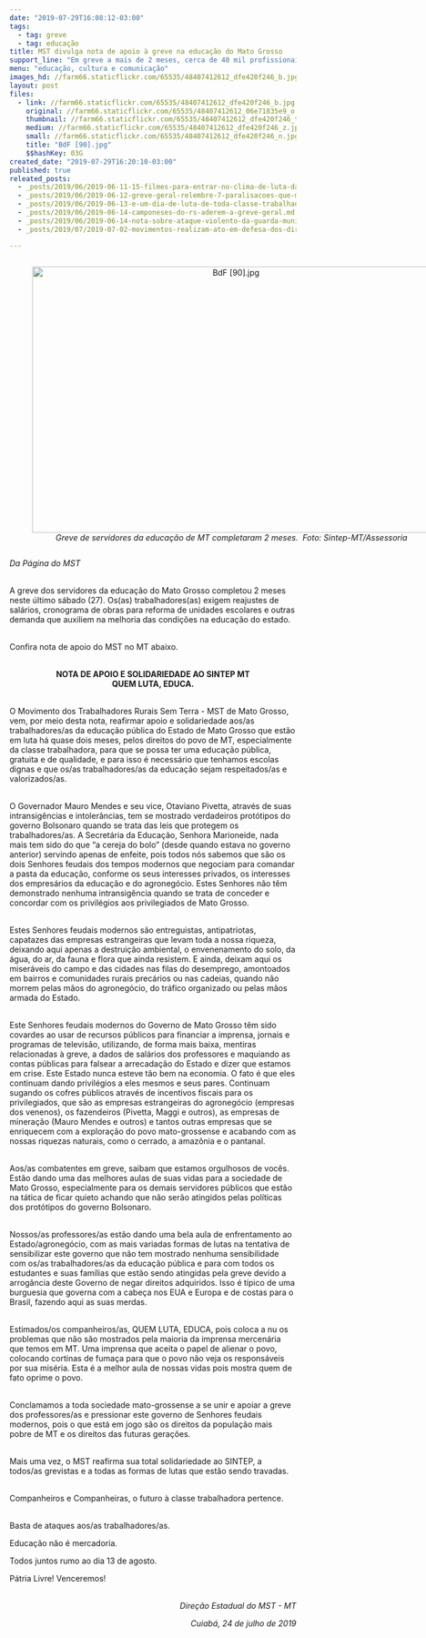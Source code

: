 ```yaml
---
date: "2019-07-29T16:08:12-03:00"
tags:
  - tag: greve
  - tag: educação
title: MST divulga nota de apoio à greve na educação do Mato Grosso
support_line: "Em greve a mais de 2 meses, cerca de 40 mil profissionais exigem melhor condições na educação do estado"
menu: "educação, cultura e comunicação"
images_hd: //farm66.staticflickr.com/65535/48407412612_dfe420f246_b.jpg
layout: post
files:
  - link: //farm66.staticflickr.com/65535/48407412612_dfe420f246_b.jpg
    original: //farm66.staticflickr.com/65535/48407412612_06e71835e9_o.jpg
    thumbnail: //farm66.staticflickr.com/65535/48407412612_dfe420f246_t.jpg
    medium: //farm66.staticflickr.com/65535/48407412612_dfe420f246_z.jpg
    small: //farm66.staticflickr.com/65535/48407412612_dfe420f246_n.jpg
    title: "BdF [90].jpg"
    $$hashKey: 03G
created_date: "2019-07-29T16:20:10-03:00"
published: true
releated_posts:
  - _posts/2019/06/2019-06-11-15-filmes-para-entrar-no-clima-de-luta-da-greve-geral.md
  - _posts/2019/06/2019-06-12-greve-geral-relembre-7-paralisacoes-que-marcaram-a-historia-do-brasil.md
  - _posts/2019/06/2019-06-13-e-um-dia-de-luta-de-toda-classe-trabalhadora.md
  - _posts/2019/06/2019-06-14-camponeses-do-rs-aderem-a-greve-geral.md
  - _posts/2019/06/2019-06-14-nota-sobre-ataque-violento-da-guarda-municipal-a-manifestantes-em-araucaria-pr.md
  - _posts/2019/07/2019-07-02-movimentos-realizam-ato-em-defesa-dos-direitos-e-da-educacao-em-sp.md

---
```

<div style="text-align:center">
<figure class="image" style="display:inline-block"><img alt="BdF [90].jpg" height="468" src="//farm66.staticflickr.com/65535/48407412612_dfe420f246_b.jpg" width="700" />
<figcaption><em>Greve de servidores da educa&ccedil;&atilde;o de MT completaram 2 meses.&nbsp; Foto: Sintep-MT/Assessoria</em><br />
</figcaption>
</figure>
</div>

<p><em>Da P&aacute;gina do MST</em></p>

<p><br />
A greve dos servidores da educa&ccedil;&atilde;o do Mato Grosso completou 2 meses neste &uacute;ltimo s&aacute;bado (27). Os(as) trabalhadores(as) exigem reajustes de sal&aacute;rios, cronograma de obras para reforma de unidades escolares e outras demanda que auxiliem na melhoria das condi&ccedil;&otilde;es na educa&ccedil;&atilde;o do estado.</p>

<p><br />
Confira nota de apoio do MST no MT abaixo.<br />
&nbsp;</p>

<p style="text-align: center;"><strong>NOTA DE APOIO E SOLIDARIEDADE AO SINTEP MT<br />
QUEM LUTA, EDUCA.</strong><br />
&nbsp;</p>

<p>O Movimento dos Trabalhadores Rurais Sem Terra - MST de Mato Grosso, vem, por meio desta nota, reafirmar apoio e solidariedade aos/as trabalhadores/as da educa&ccedil;&atilde;o p&uacute;blica do Estado de Mato Grosso que est&atilde;o em luta h&aacute; quase dois meses, pelos direitos do povo de MT, especialmente da classe trabalhadora, para que se possa ter uma educa&ccedil;&atilde;o p&uacute;blica, gratuita e de qualidade, e para isso &eacute; necess&aacute;rio que tenhamos escolas dignas e que os/as trabalhadores/as da educa&ccedil;&atilde;o sejam respeitados/as e valorizados/as.<br />
&nbsp;</p>

<p>O Governador Mauro Mendes e seu vice, Otaviano Pivetta, atrav&eacute;s de suas intransig&ecirc;ncias e intoler&acirc;ncias, tem se mostrado verdadeiros prot&oacute;tipos do governo Bolsonaro quando se trata das leis que protegem os trabalhadores/as. A Secret&aacute;ria da Educa&ccedil;&atilde;o, Senhora Marioneide, nada mais tem sido do que &ldquo;a cereja do bolo&rdquo; (desde quando estava no governo anterior) servindo apenas de enfeite, pois todos n&oacute;s sabemos que s&atilde;o os dois Senhores feudais dos tempos modernos que negociam para comandar a pasta da educa&ccedil;&atilde;o, conforme os seus interesses privados, os interesses dos empres&aacute;rios da educa&ccedil;&atilde;o e do agroneg&oacute;cio. Estes Senhores n&atilde;o t&ecirc;m demonstrado nenhuma intransig&ecirc;ncia quando se trata de conceder e concordar com os privil&eacute;gios aos privilegiados de Mato Grosso.<br />
&nbsp;</p>

<p>Estes Senhores feudais modernos s&atilde;o entreguistas, antipatriotas, capatazes das empresas estrangeiras que levam toda a nossa riqueza, deixando aqui apenas a destrui&ccedil;&atilde;o ambiental, o envenenamento do solo, da &aacute;gua, do ar, da fauna e flora que ainda resistem. E ainda, deixam aqui os miser&aacute;veis do campo e das cidades nas filas do desemprego, amontoados em bairros e comunidades rurais prec&aacute;rios ou nas cadeias, quando n&atilde;o morrem pelas m&atilde;os do agroneg&oacute;cio, do tr&aacute;fico organizado ou pelas m&atilde;os armada do Estado.<br />
&nbsp;</p>

<p>Este Senhores feudais modernos do Governo de Mato Grosso t&ecirc;m sido covardes ao usar de recursos p&uacute;blicos para financiar a imprensa, jornais e programas de televis&atilde;o, utilizando, de forma mais baixa, mentiras relacionadas &agrave; greve, a dados de sal&aacute;rios dos professores e maquiando as contas p&uacute;blicas para falsear a arrecada&ccedil;&atilde;o do Estado e dizer que estamos em crise. Este Estado nunca esteve t&atilde;o bem na economia. O fato &eacute; que eles continuam dando privil&eacute;gios a eles mesmos e seus pares. Continuam sugando os cofres p&uacute;blicos atrav&eacute;s de incentivos fiscais para os privilegiados, que s&atilde;o as empresas estrangeiras do agroneg&oacute;cio (empresas dos venenos), os fazendeiros (Pivetta, Maggi e outros), as empresas de minera&ccedil;&atilde;o (Mauro Mendes e outros) e tantos outras empresas que se enriquecem com a explora&ccedil;&atilde;o do povo mato-grossense e acabando com as nossas riquezas naturais, como o cerrado, a amaz&ocirc;nia e o pantanal.<br />
&nbsp;</p>

<p>Aos/as combatentes em greve, saibam que estamos orgulhosos de voc&ecirc;s. Est&atilde;o dando uma das melhores aulas de suas vidas para a sociedade de Mato Grosso, especialmente para os demais servidores p&uacute;blicos que est&atilde;o na t&aacute;tica de ficar quieto achando que n&atilde;o ser&atilde;o atingidos pelas pol&iacute;ticas dos prot&oacute;tipos do governo Bolsonaro.<br />
&nbsp;</p>

<p>Nossos/as professores/as est&atilde;o dando uma bela aula de enfrentamento ao Estado/agroneg&oacute;cio, com as mais variadas formas de lutas na tentativa de sensibilizar este governo que n&atilde;o tem mostrado nenhuma sensibilidade com os/as trabalhadores/as da educa&ccedil;&atilde;o p&uacute;blica e para com todos os estudantes e suas fam&iacute;lias que est&atilde;o sendo atingidas pela greve devido a arrog&acirc;ncia deste Governo de negar direitos adquiridos. Isso &eacute; t&iacute;pico de uma burguesia que governa com a cabe&ccedil;a nos EUA e Europa e de costas para o Brasil, fazendo aqui as suas merdas.</p>

<p><br />
Estimados/os companheiros/as, QUEM LUTA, EDUCA, pois coloca a nu os problemas que n&atilde;o s&atilde;o mostrados pela maioria da imprensa mercen&aacute;ria que temos em MT. Uma imprensa que aceita o papel de alienar o povo, colocando cortinas de fuma&ccedil;a para que o povo n&atilde;o veja os respons&aacute;veis por sua mis&eacute;ria. Esta &eacute; a melhor aula de nossas vidas pois mostra quem de fato oprime o povo.<br />
&nbsp;</p>

<p>Conclamamos a toda sociedade mato-grossense a se unir e apoiar a greve dos professores/as e pressionar este governo de Senhores feudais modernos, pois o que est&aacute; em jogo s&atilde;o os direitos da popula&ccedil;&atilde;o mais pobre de MT e os direitos das futuras gera&ccedil;&otilde;es.<br />
&nbsp;</p>

<p>Mais uma vez, o MST reafirma sua total solidariedade ao SINTEP, a todos/as grevistas e a todas as formas de lutas que est&atilde;o sendo travadas.</p>

<p><br />
Companheiros e Companheiras, o futuro &agrave; classe trabalhadora pertence.</p>

<p><br />
Basta de ataques aos/as trabalhadores/as.</p>

<p>Educa&ccedil;&atilde;o n&atilde;o &eacute; mercadoria.</p>

<p>Todos juntos rumo ao dia 13 de agosto.</p>

<p>P&aacute;tria Livre! Venceremos!</p>

<p style="text-align: right;"><br />
<em>Dire&ccedil;&atilde;o Estadual do MST - MT</em></p>

<p style="text-align: right;"><em>Cuiab&aacute;, 24 de julho de 2019</em></p>
